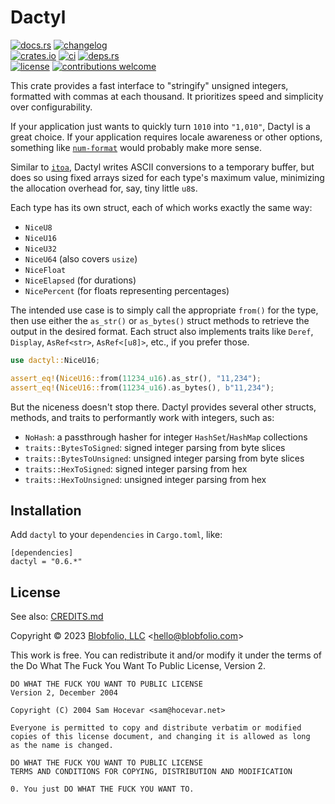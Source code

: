 # Dactyl

[![docs.rs](https://img.shields.io/docsrs/dactyl.svg?style=flat-square&label=docs.rs)](https://docs.rs/dactyl/)
[![changelog](https://img.shields.io/crates/v/dactyl.svg?style=flat-square&label=changelog&color=9b59b6)](https://github.com/Blobfolio/dactyl/blob/master/CHANGELOG.md)<br>
[![crates.io](https://img.shields.io/crates/v/dactyl.svg?style=flat-square&label=crates.io)](https://crates.io/crates/dactyl)
[![ci](https://img.shields.io/github/actions/workflow/status/Blobfolio/dactyl/ci.yaml?style=flat-square&label=ci)](https://github.com/Blobfolio/dactyl/actions)
[![deps.rs](https://deps.rs/repo/github/blobfolio/dactyl/status.svg?style=flat-square&label=deps.rs)](https://deps.rs/repo/github/blobfolio/dactyl)<br>
[![license](https://img.shields.io/badge/license-wtfpl-ff1493?style=flat-square)](https://en.wikipedia.org/wiki/WTFPL)
[![contributions welcome](https://img.shields.io/badge/PRs-welcome-brightgreen.svg?style=flat-square&label=contributions)](https://github.com/Blobfolio/dactyl/issues)

This crate provides a fast interface to "stringify" unsigned integers, formatted with commas at each thousand. It prioritizes speed and simplicity over configurability.

If your application just wants to quickly turn `1010` into `"1,010"`, Dactyl is a great choice. If your application requires locale awareness or other options, something like [`num-format`](https://crates.io/crates/num-format) would probably make more sense.

Similar to [`itoa`](https://crates.io/crates/itoa), Dactyl writes ASCII conversions to a temporary buffer, but does so using fixed arrays sized for each type's maximum value, minimizing the allocation overhead for, say, tiny little `u8`s.

Each type has its own struct, each of which works exactly the same way:

* `NiceU8`
* `NiceU16`
* `NiceU32`
* `NiceU64` (also covers `usize`)
* `NiceFloat`
* `NiceElapsed` (for durations)
* `NicePercent` (for floats representing percentages)

The intended use case is to simply call the appropriate `from()` for the type, then use either the `as_str()` or `as_bytes()` struct methods to retrieve the output in the desired format. Each struct also implements traits like `Deref`, `Display`, `AsRef<str>`, `AsRef<[u8]>`, etc., if you prefer those.

```rust
use dactyl::NiceU16;

assert_eq!(NiceU16::from(11234_u16).as_str(), "11,234");
assert_eq!(NiceU16::from(11234_u16).as_bytes(), b"11,234");
```

But the niceness doesn't stop there. Dactyl provides several other structs, methods, and traits to performantly work with integers, such as:

* `NoHash`: a passthrough hasher for integer `HashSet`/`HashMap` collections
* `traits::BytesToSigned`: signed integer parsing from byte slices
* `traits::BytesToUnsigned`: unsigned integer parsing from byte slices
* `traits::HexToSigned`: signed integer parsing from hex
* `traits::HexToUnsigned`: unsigned integer parsing from hex



## Installation

Add `dactyl` to your `dependencies` in `Cargo.toml`, like:

```
[dependencies]
dactyl = "0.6.*"
```



## License

See also: [CREDITS.md](CREDITS.md)

Copyright © 2023 [Blobfolio, LLC](https://blobfolio.com) &lt;hello@blobfolio.com&gt;

This work is free. You can redistribute it and/or modify it under the terms of the Do What The Fuck You Want To Public License, Version 2.

    DO WHAT THE FUCK YOU WANT TO PUBLIC LICENSE
    Version 2, December 2004
    
    Copyright (C) 2004 Sam Hocevar <sam@hocevar.net>
    
    Everyone is permitted to copy and distribute verbatim or modified
    copies of this license document, and changing it is allowed as long
    as the name is changed.
    
    DO WHAT THE FUCK YOU WANT TO PUBLIC LICENSE
    TERMS AND CONDITIONS FOR COPYING, DISTRIBUTION AND MODIFICATION
    
    0. You just DO WHAT THE FUCK YOU WANT TO.
